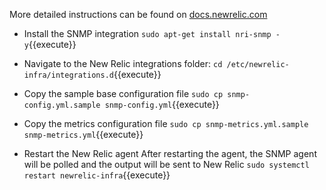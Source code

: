 More detailed instructions can be found on [docs.newrelic.com](https://docs.newrelic.com/docs/integrations/host-integrations/host-integrations-list/nagios-monitoring-integration)

* Install the SNMP integration
`sudo apt-get install nri-snmp -y`{{execute}}

* Navigate to the New Relic integrations folder:
`cd /etc/newrelic-infra/integrations.d`{{execute}}

* Copy the sample base configuration file 
`sudo cp snmp-config.yml.sample snmp-config.yml`{{execute}}

* Copy the metrics configuration file
`sudo cp snmp-metrics.yml.sample snmp-metrics.yml`{{execute}}

* Restart the New Relic agent
After restarting the agent, the SNMP agent will be polled and the output will be sent to New Relic
`sudo systemctl restart newrelic-infra`{{execute}}
